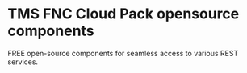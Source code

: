 # TMS FNC Cloud Pack opensource components #

FREE open-source components for seamless access to various REST services.
